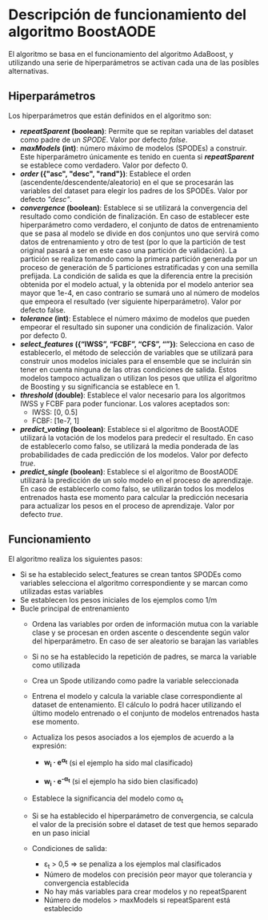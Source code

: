 # Descripción de funcionamiento del algoritmo BoostAODE

El algoritmo se basa en el funcionamiento del algoritmo AdaBoost, y utilizando una serie de hiperparámetros se activan cada una de las posibles alternativas.

## Hiperparámetros

Los hiperparámetros que están definidos en el algoritmo son:

- **_repeatSparent_ (boolean)**: Permite que se repitan variables del dataset como padre de un _SPODE_. Valor por defecto _false_.
- **_maxModels_ (int)**: número máximo de modelos (SPODEs) a construir. Este hiperparámetro únicamente es tenido en cuenta si _**repeatSparent**_ se establece como verdadero. Valor por defecto 0.
- **_order_ ({"asc", "desc", "rand"})**: Establece el orden (ascendente/descendente/aleatorio) en el que se procesarán las variables del dataset para elegir los padres de los SPODEs. Valor por defecto _"desc"_.
- **_convergence_ (boolean)**: Establece si se utilizará la convergencia del resultado como condición de finalización. En caso de establecer este hiperparámetro como verdadero, el conjunto de datos de entrenamiento que se pasa al modelo se divide en dos conjuntos uno que servirá como datos de entrenamiento y otro de test (por lo que la partición de test original pasará a ser en este caso una partición de validación). La partición se realiza tomando como la primera partición generada por un proceso de generación de 5 particiones estratificadas y con una semilla prefijada. La condición de salida es que la diferencia entre la precisión obtenida por el modelo actual, y la obtenida por el modelo anterior sea mayor que 1e-4, en caso contrario se sumará uno al número de modelos que empeora el resultado (ver siguiente hiperparámetro). Valor por defecto false.
- **_tolerance_ (int)**: Establece el número máximo de modelos que pueden empeorar el resultado sin suponer una condición de finalización. Valor por defecto 0.
- **_select_features_ ({“IWSS”, “FCBF”, “CFS”, “”})**: Selecciona en caso de establecerlo, el método de selección de variables que se utilizará para construir unos modelos iniciales para el ensemble que se incluirán sin tener en cuenta ninguna de las otras condiciones de salida. Estos modelos tampoco actualizan o utilizan los pesos que utiliza el algoritmo de Boosting y su significancia se establece en 1.
- **_threshold_ (double)**: Establece el valor necesario para los algoritmos IWSS y FCBF para poder funcionar. Los valores aceptados son:
  - IWSS: \[0, 0.5\]
  - FCBF: \[1e-7, 1\]
- **_predict_voting_ (boolean)**: Establece si el algoritmo de BoostAODE utilizará la votación de los modelos para predecir el resultado. En caso de establecerlo como falso, se utilizará la media ponderada de las probabilidades de cada predicción de los modelos. Valor por defecto _true_.
- **_predict_single_ (boolean)**: Establece si el algoritmo de BoostAODE utilizará la predicción de un solo modelo en el proceso de aprendizaje. En caso de establecerlo como falso, se utilizarán todos los modelos entrenados hasta ese momento para calcular la predicción necesaria para actualizar los pesos en el proceso de aprendizaje. Valor por defecto _true_.

## Funcionamiento

El algoritmo realiza los siguientes pasos:

- Si se ha establecido select_features se crean tantos SPODEs como variables selecciona el algoritmo correspondiente y se marcan como utilizadas estas variables
- Se establecen los pesos iniciales de los ejemplos como 1/m
- Bucle principal de entrenamiento
  - Ordena las variables por orden de información mutua con la variable clase y se procesan en orden ascente o descendente según valor del hiperparámetro. En caso de ser aleatorio se barajan las variables
  - Si no se ha establecido la repetición de padres, se marca la variable como utilizada
  - Crea un Spode utilizando como padre la variable seleccionada
  - Entrena el modelo y calcula la variable clase correspondiente al dataset de entenamiento. El cálculo lo podrá hacer utilizando el último modelo entrenado o el conjunto de modelos entrenados hasta ese momento.
  - Actualiza los pesos asociados a los ejemplos de acuerdo a la expresión:

    - **w<sub>i</sub> · e<sup>&alpha;<sub>t</sub></sup>**  (si el ejemplo ha sido mal clasificado)

    - **w<sub>i</sub> · e<sup>-&alpha;<sub>t</sub></sup>**  (si el ejemplo ha sido bien clasificado)

  - Establece la significancia del modelo como &alpha;<sub>t</sub>
  - Si se ha establecido el hiperparámetro de convergencia, se calcula el valor de la precisión sobre el dataset de test que hemos separado en un paso inicial
  - Condiciones de salida:
    - ε<sub>t</sub> > 0,5 => se penaliza a los ejemplos mal clasificados
    - Número de modelos con precisión peor mayor que tolerancia y convergencia establecida
    - No hay más variables para crear modelos y no repeatSparent
    - Número de modelos > maxModels si repeatSparent está establecido

